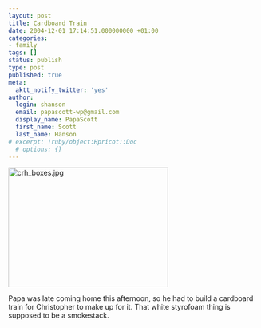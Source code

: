```yaml
---
layout: post
title: Cardboard Train
date: 2004-12-01 17:14:51.000000000 +01:00
categories:
- family
tags: []
status: publish
type: post
published: true
meta:
  aktt_notify_twitter: 'yes'
author:
  login: shanson
  email: papascott-wp@gmail.com
  display_name: PapaScott
  first_name: Scott
  last_name: Hanson
# excerpt: !ruby/object:Hpricot::Doc
  # options: {}
---
```

<p><img src="http://www.papascott.de/wordpress/wp-content/uploads/2004/12/crh_boxes.jpg" border="0" height="240" width="320" alt="crh_boxes.jpg" /></p>
<p>Papa was late coming home this afternoon, so he had to build a cardboard train for Christopher to make up for it. That white styrofoam thing is supposed to be a smokestack.</p>
